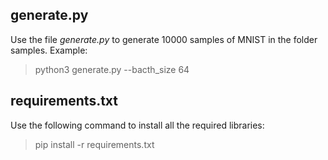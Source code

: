 ## generate.py
Use the file *generate.py* to generate 10000 samples of MNIST in the folder samples. 
Example:
  > python3 generate.py --bacth_size 64

## requirements.txt
Use the following command to install all the required libraries:
  > pip install -r requirements.txt


